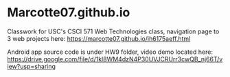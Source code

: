 # Marcotte07.github.io

Classwork for USC's CSCI 571 Web Technologies class, navigation page to 3 web projects here: https://marcotte07.github.io/ih6175aeff.html

Android app source code is under HW9 folder, video demo located here: https://drive.google.com/file/d/1kl8WM4dzN4P30UVJCRUrr3cwQB_nj66T/view?usp=sharing

